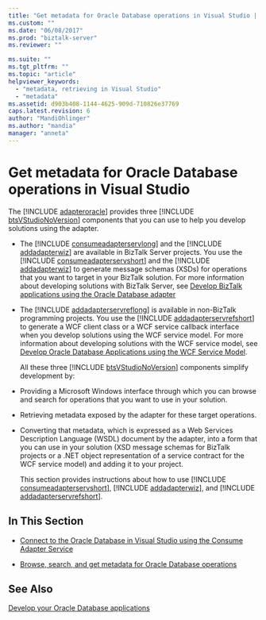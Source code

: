 ```yaml
---
title: "Get metadata for Oracle Database operations in Visual Studio | Microsoft Docs"
ms.custom: ""
ms.date: "06/08/2017"
ms.prod: "biztalk-server"
ms.reviewer: ""

ms.suite: ""
ms.tgt_pltfrm: ""
ms.topic: "article"
helpviewer_keywords: 
  - "metadata, retrieving in Visual Studio"
  - "metadata"
ms.assetid: d903b408-1144-4625-909d-710826e37769
caps.latest.revision: 6
author: "MandiOhlinger"
ms.author: "mandia"
manager: "anneta"
---
```

# Get metadata for Oracle Database operations in Visual Studio
The [!INCLUDE [adapteroracle](../../includes/adapteroracle-md.md)] provides three [!INCLUDE [btsVStudioNoVersion](../../includes/btsvstudionoversion-md.md)] components that you can use to help you develop solutions using the adapter.  
  
- The [!INCLUDE [consumeadapterservlong](../../includes/consumeadapterservlong-md.md)] and the [!INCLUDE [addadapterwiz](../../includes/addadapterwiz-md.md)] are available in BizTalk Server projects. You use the [!INCLUDE [consumeadapterservshort](../../includes/consumeadapterservshort-md.md)] and the [!INCLUDE [addadapterwiz](../../includes/addadapterwiz-md.md)] to generate message schemas (XSDs) for operations that you want to target in your BizTalk solution. For more information about developing solutions with BizTalk Server, see [Develop BizTalk applications using the Oracle Database adapter](../../adapters-and-accelerators/adapter-oracle-database/develop-biztalk-applications-using-the-oracle-database-adapter.md)  
  
- The [!INCLUDE [addadapterservreflong](../../includes/addadapterservreflong-md.md)] is available in non-BizTalk programming projects. You use the [!INCLUDE [addadapterservrefshort](../../includes/addadapterservrefshort-md.md)] to generate a WCF client class or a WCF service callback interface when you develop solutions using the WCF service model. For more information about developing solutions with the WCF service model, see [Develop Oracle Database Applications using the WCF Service Model](../../adapters-and-accelerators/adapter-oracle-database/develop-oracle-database-applications-using-the-wcf-service-model.md).  
  
  All these three [!INCLUDE [btsVStudioNoVersion](../../includes/btsvstudionoversion-md.md)] components simplify development by:  
  
- Providing a Microsoft Windows interface through which you can browse and search for operations that you want to use in your solution.  
  
- Retrieving metadata exposed by the adapter for these target operations.  
  
- Converting that metadata, which is expressed as a Web Services Description Language (WSDL) document by the adapter, into a form that you can use in your solution (XSD message schemas for BizTalk projects or a .NET object representation of a service contract for the WCF service model) and adding it to your project.  
  
  This section provides instructions about how to use [!INCLUDE [consumeadapterservshort](../../includes/consumeadapterservshort-md.md)], [!INCLUDE [addadapterwiz](../../includes/addadapterwiz-md.md)], and [!INCLUDE [addadapterservrefshort](../../includes/addadapterservrefshort-md.md)].  
  
## In This Section  
  
-   [Connect to the Oracle Database in Visual Studio using the Consume Adapter Service](../../adapters-and-accelerators/adapter-oracle-database/connect-to-oracle-database-in-visual-studio-using-the-consume-adapter-service.md) 
  
-   [Browse, search, and get metadata for Oracle Database operations](../../adapters-and-accelerators/adapter-oracle-database/browse-search-and-get-metadata-for-oracle-database-operations.md)  
  
## See Also  
[Develop your Oracle Database applications](../../adapters-and-accelerators/adapter-oracle-database/develop-your-oracle-database-applications.md)